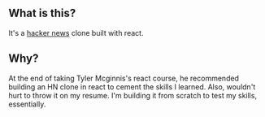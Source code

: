 ## What is this? 

It's a <a href="https://news.ycombinator.com/">hacker news</a> clone built with react. 

## Why? 

At the end of taking Tyler Mcginnis's react course, he recommended building an HN clone in react
to cement the skills I learned. Also, wouldn't hurt to throw it on my resume. I'm building it from 
scratch to test my skills, essentially. 

